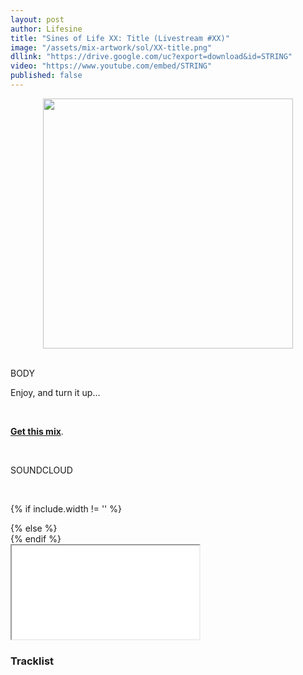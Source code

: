 ```yaml
---
layout: post
author: Lifesine
title: "Sines of Life XX: Title (Livestream #XX)"
image: "/assets/mix-artwork/sol/XX-title.png"
dllink: "https://drive.google.com/uc?export=download&id=STRING"
video: "https://www.youtube.com/embed/STRING"
published: false
---
```


<div style="text-align:center"><img src="{{ page.image }}" width="400px" height="auto" /></div>
<br>

BODY

Enjoy, and turn it up...

<br>

<a href=" {{ page.dllink }} " target="_blank">**Get this mix**</a>.

<br>

SOUNDCLOUD

<br>

<!-- YouTube embed -->
{% if include.width != '' %}
  <div style="width: {{include.width}}; margin:0 auto;">
{% else %}
  <div>
{% endif %}
  <div class="ytcontainer">
    <iframe class="yt" allowfullscreen src="{{ page.video }}"></iframe>
  </div>
</div>

### Tracklist




<br>
